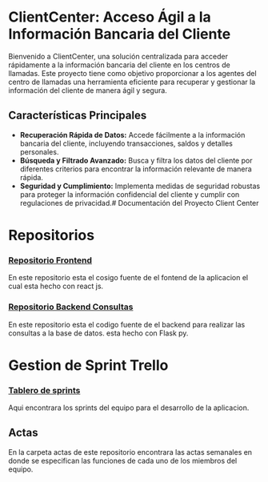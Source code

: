 # ClientCenter: Acceso Ágil a la Información Bancaria del Cliente

Bienvenido a ClientCenter, una solución centralizada para acceder rápidamente a la información bancaria del cliente en los centros de llamadas. Este proyecto tiene como objetivo proporcionar a los agentes del centro de llamadas una herramienta eficiente para recuperar y gestionar la información del cliente de manera ágil y segura.

## Características Principales

- **Recuperación Rápida de Datos:** Accede fácilmente a la información bancaria del cliente, incluyendo transacciones, saldos y detalles personales.
- **Búsqueda y Filtrado Avanzado:** Busca y filtra los datos del cliente por diferentes criterios para encontrar la información relevante de manera rápida.
- **Seguridad y Cumplimiento:** Implementa medidas de seguridad robustas para proteger la información confidencial del cliente y cumplir con regulaciones de privacidad.# Documentación del Proyecto Client Center


# Repositorios

### [Repositorio Frontend](https://github.com/JuanZam21/ClientCenter_FrontEnd)
En este repositorio esta el cosigo fuente de el fontend de la aplicacion el cual esta hecho con react js.

### [Repositorio Backend Consultas](https://github.com/JuanZam21/ClientCenter_BackEnd)
En este repositorio esta el codigo fuente de el backend para realizar las consultas a la base de datos. esta hecho con Flask py.


# Gestion de Sprint Trello

### [Tablero de sprints](https://trello.com/b/6B98zKUF/sistemas-distribuidos-2024)

Aqui encontrara los sprints del equipo para el desarrollo de la aplicacion. 

## Actas
En la carpeta actas de este repositorio encontrara las actas semanales en donde se especifican las funciones de cada uno de los miembros del equipo.
